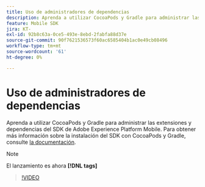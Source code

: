 ```yaml
---
title: Uso de administradores de dependencias
description: Aprenda a utilizar CocoaPods y Gradle para administrar las extensiones y dependencias del SDK móvil.
feature: Mobile SDK
jira: KT-
exl-id: 92b8c63a-0ce5-493e-8ebd-2fabfa88d37e
source-git-commit: 90f7621536573f60ac6585404b1ac0e49cb08496
workflow-type: tm+mt
source-wordcount: '61'
ht-degree: 0%

---
```


# Uso de administradores de dependencias

Aprenda a utilizar CocoaPods y Gradle para administrar las extensiones y dependencias del SDK de Adobe Experience Platform Mobile. Para obtener más información sobre la instalación del SDK con CocoaPods y Gradle, consulte [la documentación](https://developer.adobe.com/client-sdks/documentation/getting-started/get-the-sdk/).

>[!NOTE]
>
> El lanzamiento es ahora **[!DNL tags]**

>[!VIDEO](https://video.tv.adobe.com/v/26263/?quality=12&learn=on)

